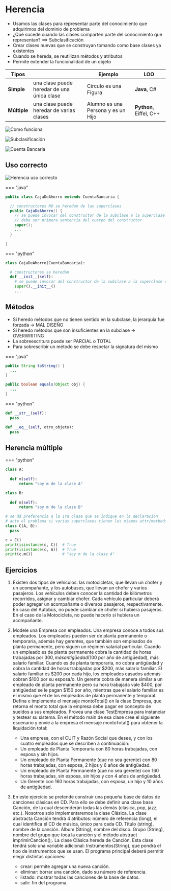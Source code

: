 # Herencia

* Usamos las clases para representar parte del conocimiento que adquirimos del dominio de problema
* ¿Qué sucede cuando las clases comparten parte del conocimiento que representan? ==> Subclasificación
* Crear clases nuevas que se construyan tomando como base clases ya existentes
* Cuando se hereda, se reutilizan métodos y atributos
* Permite extender la funcionalidad de un objeto

| Tipos | | Ejemplo | LOO |
| -- | -- | -- | -- |
| **Simple**   | una clase puede heredar de una única clase | Circulo es una Figura              | **Java**, C# |
| **Múltiple** | una clase puede heredar de varias clases   | Alumno es una Persona y es un Hijo | **Python**, Eiffel, C++ |

![Como funciona](img/herencia1.png)

![Subclasificación](img/herencia2.png)

![Cuenta Bancaria](img/herencia3.png)

## Uso correcto

![Herencia uso correcto](img/herencia-uso-correcto.JPG)

=== "java"

  ```java
  public class CajaDeAhorro extends CuentaBancaria {

    // constructores NO se heredan de las superclases
    public CajaDeAhorro() {
      // se puede invocar del constructor de la subclase a la superclase con super()
      // debe ser primera sentencia del cuerpo del constructor
      super();
      ...
    }

  }
  ```

=== "python"

  ```py
  class CajaDeAhorro(CuentaBancaria):

    # constructores se heredan
    def __init__(self):
      # se puede invocar del constructor de la subclase a la superclase con super().__init__()
      super().__init__()
      ...
  ```

## Métodos

* Si heredo métodos que no tienen sentido en la subclase, la jerarquía fue forzada -> MAL DISEÑO
* Si heredo métodos que son insuficientes en la subclase -> OVERWRITING
* La sobreescritura puede ser PARCIAL o TOTAL
* Para sobrescribir un método se debe respetar la signatura del mismo

=== "java"

  ```java
  public String toString() {
    ...
  }

  public boolean equals(Object obj) {
    ...
  }
  ```

=== "python"

  ```py
  def __str__(self):
    pass

  def __eq__(self, otro_objeto):
    pass
  ```

## Herencia múltiple

=== "python"

  ```py
  class A:
    
    def m(self):
        return "soy m de la clase A"

  class B:
      
    def m(self):
        return "soy m de la clase B"

  # se dá preferencia a la 1ra clase que se indique en la declaración
  # ante el problema si varias superclases tienen los mismos attr/methods
  class C(A, B):
    pass

  c = C()
  print(isinstance(c, C))  # True
  print(isinstance(c, A))  # True
  print(c.m())             # "soy m de la clase A"
  ```

## Ejercicios

1. Existen dos tipos de vehículos: las motocicletas, que llevan un chofer y un acompañante, y los autobuses, que llevan un chofer y varios pasajeros. Los vehículos deben conocer la cantidad de kilómetros recorridos, asignar y cambiar chofer. Cada vehículo particular deberá poder agregar un acompañante o diversos pasajeros, respectivamente. En caso del Autobús, no puede cambiar de chofer si hubiera pasajeros. En el caso de la Motocicleta, no puede hacerlo si hubiera un acompañante.

1. Modele una Empresa con empleados. Una empresa conoce a todos sus empleados. Los empleados pueden ser de planta permanente o temporaria, además hay gerentes, que también son empleados de planta permanente, pero siguen un régimen salarial particular. Cuando un empleado es de planta permanente cobra la cantidad de horas trabajadas por $300, más antigüedad ($100 por año de antigüedad), más salario familiar. Cuando es de planta temporaria, no cobra antigüedad y cobra la cantidad de horas trabajadas por $200, más salario familiar. El salario familiar es $200 por cada hijo, los empleados casados además cobran $100 por su esposa/o. Un gerente cobra de manera similar a un empleado de planta permanente pero su hora trabajada vale $400, por antigüedad se le pagan $150 por año, mientras que el salario familiar es el mismo que el de los empleados de planta permanente y temporal. Defina e implemente el mensaje montoTotal() en la clase Empresa, que retorna el monto total que la empresa debe pagar en concepto de sueldos a sus empleados. Provea una clase TestEmpresa para instanciar y testear su sistema. En el método main de esa clase cree el siguiente escenario y envíe a la empresa el mensaje montoTotal() para obtener la liquidación total:
    * Una empresa, con el CUIT y Razón Social que desee, y con los cuatro empleados que se describen a continuación:
    * Un empleado de Planta Temporaria con 80 horas trabajadas, con esposa y sin hijos.
    * Un empleado de Planta Permanente (que no sea gerente) con 80 horas trabajadas, con esposa, 2 hijos y 6 años de antigüedad.
    * Un empleado de Planta Permanente (que no sea gerente) con 160 horas trabajadas, sin esposa, sin hijos y con 4 años de antigüedad.
    * Un Gerente con 160 horas trabajadas, con esposa, un hijo y 10 años de antigüedad.

1. En este ejercicio se pretende construir una pequeña base de datos de canciones clásicas en CD.
Para ello se debe definir una clase base Canción, de la cual descenderán todas las demás (clásica, pop, jazz, etc.). Nosotros solo implementaremos la clase Clásica. La clase abstracta Canción tendrá 4 atributos: número de referencia (long), el cual identifica el CD de música, único para cada CD. Titulo (string), nombre de la canción. Álbum (String), nombre del disco. Grupo (String), nombre del grupo que toca la canción y el método abstract imprimirCancion();. La clase Clásica hereda de Canción. Esta clase tendrá solo una variable adicional: Instrumentos(String), que pondrá el tipo de instrumentos que se usan.
El programa principal deberá permitir elegir distintas opciones:
    * crear: permite agregar una nueva canción.
    * eliminar: borrar una canción, dado su número de referencia.
    * listado: mostrar todas las canciones de la base de datos.
    * salir: fin del programa.
